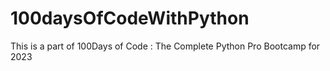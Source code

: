 # 100daysOfCodeWithPython
This is a part of 100Days of Code : The Complete Python Pro Bootcamp for 2023
